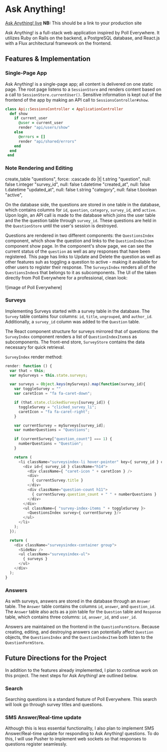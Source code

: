 # Ask Anything!

[Ask Anything! live][heroku] **NB:** This should be a link to your production site

[heroku]: http://www.ask--anything.herokuapp.com/#/

Ask Anything! is a full-stack web application inspired by Poll Everywhere.  It utilizes Ruby on Rails on the backend, a PostgreSQL database, and React.js with a Flux architectural framework on the frontend.  

## Features & Implementation


### Single-Page App

Ask Anything! is a single-page app; all content is delivered on one static page.  The root page listens to a `SessionStore` and renders content based on a call to `SessionStore.currentUser()`.  Sensitive information is kept out of the frontend of the app by making an API call to `SessionsController#show`.

```ruby
class Api::SessionsController < ApplicationController
  def show
    if current_user
      @user = current_user
      render "api/users/show"
    else
      @errors = []
      render "api/shared/errors"
    end
  end
 end
  ```

### Note Rendering and Editing


  create_table "questions", force: :cascade do |t|
    t.string   "question",                   null: false
    t.integer  "survey_id",                  null: false
    t.datetime "created_at",                 null: false
    t.datetime "updated_at",                 null: false
    t.string   "category",                   null: false
    t.boolean  "active",


  On the database side, the questions are stored in one table in the database, which contains columns for `id`, `question`, `category`, `survey_id`, and `active`.  Upon login, an API call is made to the database which joins the user table and the the question table through `survey_id`.  These questions are held in the `QuestionStore` until the user's session is destroyed.  

  Questions are rendered in two different components: the `QuestionsIndex` component, which show the question and links to the `QuestionIndexItem` component show page.  In the component's show page, we can see the current status of the `question` as well as any responses that have been registered.  This page has links to Update and Delete the question as well as other features suh as toggling a question to active - making it available for other users to register their response.  The `SurveysIndex` renders all of the `QuestionsIndex`s that belongs to it as subcomponents.  The UI of the taken directly from Poll Everywhere for a professional, clean look:  

![image of Poll Everywhere]

### Surveys

Implementing Surveys started with a survey table in the database.  The `Survey` table contains four columns: `id`, `title`, `ungrouped`, and `author_id`.  Additionally, a `survey_id` column was added to the `Question` table.  

The React component structure for surveys mirrored that of questions: the `SurveyIndex` component renders a list of `QuestionIndexItems`s as subcomponents. The front-end store, `SurveyStore` contains the data necessary for quick retrieval.  

`SurveyIndex` render method:

```javascript
render: function () {
  var that = this;
  var mySurveys = this.state.surveys;

  var surveys = Object.keys(mySurveys).map(function(survey_id){
    var toggleSurvey = ""
    var caretIcon = "fa fa-caret-down";

    if (that.state.clickedSurveys[survey_id]) {
      toggleSurvey = "clicked_survey_li";
      caretIcon = "fa fa-caret-right";
    }

    var currentSurvey = mySurveys[survey_id];
    var numberQuestions = "Questions";

    if (currentSurvey["question_count"] === 1) {
      numberQuestions = "Question";
    }

    return (
      <li className="surveysindex-li hover-pointer" key={ survey_id } onClick={"li", that.clickedSurveyLi }>
        <div id={ survey_id } className="h14">
          <div className={ "caret-icon " + caretIcon } />
          <div>
            { currentSurvey.title }
          </div>
          <div className="question-count h11">
            { currentSurvey.question_count + " " + numberQuestions }
          </div>
        </div>
        <ul className={ "survey-index-items " + toggleSurvey }>
          <QuestionsIndex survey={ currentSurvey }/>
        </ul>
      </li>
    );
  });

  return (
    <div className="surveysindex-container group">
      <SideNav />
      <ul className="surveysindex-ul">
        { surveys }
      </ul>
    </div>
  );
}
```

### Answers

As with surveys, answers are stored in the database through an `Answer` table.  The `Answer` table contains the columns `id`, `answer`, and `question_id`.  The `Answer` table also acts as a join table for the `Question` table and `Response` table, which contains three columns: `id`, `answer_id`, and `user_id`.  

Answers are maintained on the frontend in the `QuestionFormStore`.  Because creating, editing, and destroying answers can potentially affect `Question` objects, the `QuestionsIndex` and the `QuestionIndexItem` both listen to the `QuestionFormStore`.

## Future Directions for the Project

In addition to the features already implemented, I plan to continue work on this project.  The next steps for Ask Anything! are outlined below.

### Search

Searching questions is a standard feature of Poll Everywhere. This search will look go through survey titles and questions.

### SMS Answer/Real-time update

Although this is less essential functionality, I also plan to implement SMS Answer/Real-time update for responding to Ask Anything! questions.  To do this, I will use Pusher to implement web sockets so that responses to questions register seamlessly.
